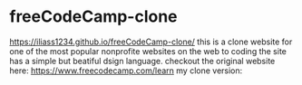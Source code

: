 # freeCodeCamp-clone
https://iliass1234.github.io/freeCodeCamp-clone/
this is a clone website for one of the most popular nonprofite websites on the web to coding
the site has a simple but beatiful dsign language.
checkout the original website here: https://www.freecodecamp.com/learn
my clone version: 
